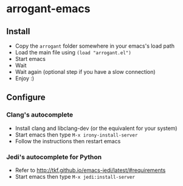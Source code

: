 # arrogant-emacs

## Install
- Copy the `arrogant` folder somewhere in your emacs's load path
- Load the main file using `(load "arrogant.el")`
- Start emacs
- Wait
- Wait again (optional step if you have a slow connection)
- Enjoy :)

## Configure
### Clang's autocomplete
- Install clang and libclang-dev (or the equivalent for your system)
- Start emacs then type `M-x irony-install-server`
- Follow the instructions then restart emacs

### Jedi's autocomplete for Python
- Refer to http://tkf.github.io/emacs-jedi/latest/#requirements
- Start emacs then type `M-x jedi:install-server`
